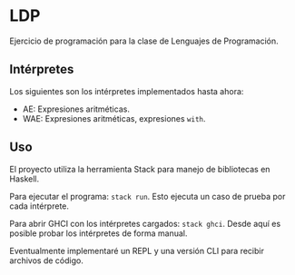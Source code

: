 # LDP

Ejercicio de programación para la clase de Lenguajes de Programación.

## Intérpretes
Los siguientes son los intérpretes implementados hasta ahora:

- AE: Expresiones aritméticas.
- WAE: Expresiones aritméticas, expresiones `with`.

## Uso
El proyecto utiliza la herramienta Stack para manejo de bibliotecas en Haskell.

Para ejecutar el programa: `stack run`. Esto ejecuta un caso de prueba por cada intérprete.

Para abrir GHCI con los intérpretes cargados: `stack ghci`. Desde aquí es posible probar los intérpretes de forma manual.

Eventualmente implementaré un REPL y una versión CLI para recibir archivos de código.

